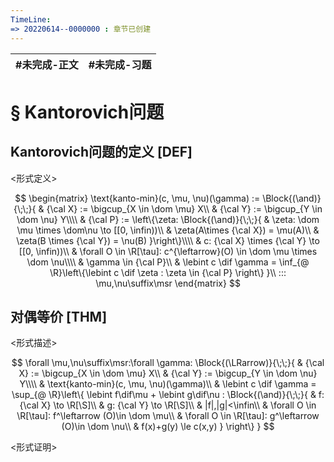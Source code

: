 ```yaml
---
TimeLine: 
=> 20220614--0000000 : 章节已创建
---
```

| #未完成-正文 | #未完成-习题 |
| ------------ | ------------ |

# § Kantorovich问题
## Kantorovich问题的定义 [DEF]

\<形式定义\>

$$
\begin{matrix}
\text{kanto-min}(c, \mu, \nu)(\gamma) := 
\Block{(\and)}{\;\;}{
    & {\cal X} := \bigcup_{X \in \dom \mu} X\\
    & {\cal Y} := \bigcup_{Y \in \dom \nu} Y\\\\
    & {\cal P} := \left\{\zeta: \Block{(\and)}{\;\;}{
        & \zeta: \dom \mu \times \dom\nu \to [[0, \infin))\\
        & \zeta(A\times {\cal X}) = \mu(A)\\ 
        & \zeta(B \times {\cal Y}) = \nu(B)
    }\right\}\\\\
    & c: {\cal X} \times {\cal Y} \to [[0, \infin))\\
    & \forall O \in \R[\tau]: c^{\leftarrow}(O) \in \dom \mu \times \dom \nu\\\\
    & \gamma \in {\cal P}\\
    & \lebint c \dif \gamma = \inf_{@ \R}\left\{\lebint c \dif \zeta : \zeta \in {\cal P} \right\}
}\\
::: \mu,\nu\suffix\msr
\end{matrix}
$$

## 对偶等价 [THM]

\<形式描述\>

$$
\forall \mu,\nu\suffix\msr:\forall \gamma:
\Block{(\LRarrow)}{\;\;}{
    & {\cal X} := \bigcup_{X \in \dom \mu} X\\
    & {\cal Y} := \bigcup_{Y \in \dom \nu} Y\\\\
    & \text{kanto-min}(c, \mu, \nu)(\gamma)\\
    & \lebint c \dif \gamma = \sup_{@ \R}\left\{
        \lebint f\dif\mu + \lebint g\dif\nu : 
        \Block{(\and)}{\;\;}{
            & f: {\cal X} \to \R[\S]\\
            & g: {\cal Y} \to \R[\S]\\
            & |f|,|g|<\infin\\
            & \forall O \in \R[\tau]: f^\leftarrow (O)\in \dom \mu\\
            & \forall O \in \R[\tau]: g^\leftarrow (O)\in \dom \nu\\
            & f(x)+g(y) \le c(x,y)
        }
    \right\}
}
$$

\<形式证明\>

